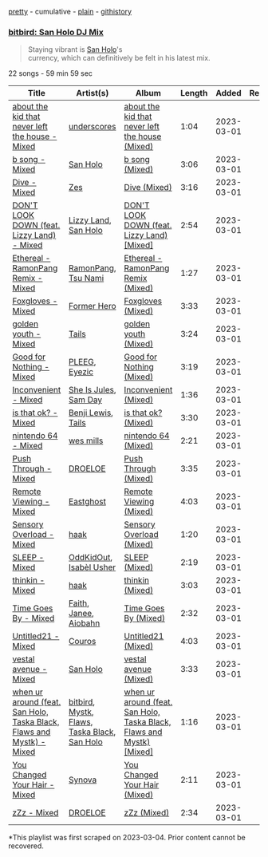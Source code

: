 [pretty](/playlists/pretty/37i9dQZF1DWSuY39HFW8J1.md) - cumulative - [plain](/playlists/plain/37i9dQZF1DWSuY39HFW8J1) - [githistory](https://github.githistory.xyz/mackorone/spotify-playlist-archive/blob/main/playlists/plain/37i9dQZF1DWSuY39HFW8J1)

### [bitbird: San Holo DJ Mix](https://open.spotify.com/playlist/37i9dQZF1DWSuY39HFW8J1)

> Staying vibrant is <a href="spotify:artist:0jNDKefhfSbLR9sFvcPLHo">San Holo</a>'s<br/> currency, which can definitively be felt in his latest mix.

22 songs - 59 min 59 sec

| Title | Artist(s) | Album | Length | Added | Removed |
|---|---|---|---|---|---|
| [about the kid that never left the house \- Mixed](https://open.spotify.com/track/4FtTKKc6h8TAtJmpxH8wra) | [underscores](https://open.spotify.com/artist/7HfUJxeVTgrvhk0eWHFzV7) | [about the kid that never left the house \(Mixed\)](https://open.spotify.com/album/1Z0Nd4qIRm5cUFl929jl7J) | 1:04 | 2023-03-01 |  |
| [b song \- Mixed](https://open.spotify.com/track/3sNiWcMGe5QTWRua0x2oHk) | [San Holo](https://open.spotify.com/artist/0jNDKefhfSbLR9sFvcPLHo) | [b song \(Mixed\)](https://open.spotify.com/album/0jjAejaDKMOKcp4yZk0241) | 3:06 | 2023-03-01 |  |
| [Dive \- Mixed](https://open.spotify.com/track/041x8IJRsEylXi6ITHw0up) | [Zes](https://open.spotify.com/artist/71xwQBpvIGWm4oo7Cx5jli) | [Dive \(Mixed\)](https://open.spotify.com/album/6j84JLivJngv2PitKuFIKz) | 3:16 | 2023-03-01 |  |
| [DON'T LOOK DOWN \(feat\. Lizzy Land\) \- Mixed](https://open.spotify.com/track/30YD7MPgvLZmMlcfJuoCzx) | [Lizzy Land](https://open.spotify.com/artist/1Cg7AdS9hOJBqmGUdbQ6Ux), [San Holo](https://open.spotify.com/artist/0jNDKefhfSbLR9sFvcPLHo) | [DON'T LOOK DOWN \(feat\. Lizzy Land\) \[Mixed\]](https://open.spotify.com/album/23ggfwBstJ8scAgLPMMpmm) | 2:54 | 2023-03-01 |  |
| [Ethereal \- RamonPang Remix \- Mixed](https://open.spotify.com/track/3k7Rhkj4UeQyOlJKoIUcHs) | [RamonPang](https://open.spotify.com/artist/5rgp60RQWM2lsyrHloYD7D), [Tsu Nami](https://open.spotify.com/artist/3jdMkaMs7875drsoUevvyu) | [Ethereal \- RamonPang Remix \(Mixed\)](https://open.spotify.com/album/1882ZislVFQcCedJMVpwmt) | 1:27 | 2023-03-01 |  |
| [Foxgloves \- Mixed](https://open.spotify.com/track/6mVOb8BgYl4VLlGKBpsO0n) | [Former Hero](https://open.spotify.com/artist/77WqTzN8g3Wr9PeVFoG3Mm) | [Foxgloves \(Mixed\)](https://open.spotify.com/album/4dOZwIqDgn5UWRdt56yHQA) | 3:33 | 2023-03-01 |  |
| [golden youth \- Mixed](https://open.spotify.com/track/2oYU9EekZ6vz4SKMpTCNHY) | [Tails](https://open.spotify.com/artist/007nYTXRhZJUZGH7ct5Y3v) | [golden youth \(Mixed\)](https://open.spotify.com/album/30ZVBcFftJdiVlSbJvFBm6) | 3:24 | 2023-03-01 |  |
| [Good for Nothing \- Mixed](https://open.spotify.com/track/3F90d2i8IlNc069ItvXqOZ) | [PLEEG](https://open.spotify.com/artist/3MkeTsrl25IDTkRHOLLU5R), [Eyezic](https://open.spotify.com/artist/1mUQNkBHUAOOesB3vc9p97) | [Good for Nothing \(Mixed\)](https://open.spotify.com/album/1ztzTWSyemNekElGk8nII8) | 3:19 | 2023-03-01 |  |
| [Inconvenient \- Mixed](https://open.spotify.com/track/6yXoVjXBOaKZrE2FQwM94n) | [She Is Jules](https://open.spotify.com/artist/4XZ25UyxKA59Pi3d8WV379), [Sam Day](https://open.spotify.com/artist/2PY7Tnti22LPC3beiiqN1U) | [Inconvenient \(Mixed\)](https://open.spotify.com/album/5TrBvnSLftjSKDnxJXsdF5) | 1:36 | 2023-03-01 |  |
| [is that ok? \- Mixed](https://open.spotify.com/track/2EvuYdjpi8OmuuLIA843i8) | [Benji Lewis](https://open.spotify.com/artist/1BPsbKiNgav1TY1ITIU8C5), [Tails](https://open.spotify.com/artist/007nYTXRhZJUZGH7ct5Y3v) | [is that ok? \(Mixed\)](https://open.spotify.com/album/7EJHVPUo2G8kLDFof17x8C) | 3:30 | 2023-03-01 |  |
| [nintendo 64 \- Mixed](https://open.spotify.com/track/4gwWl6921QcafoTwTRCKLp) | [wes mills](https://open.spotify.com/artist/0EuHfcxMPDNkOjGVF4e1KT) | [nintendo 64 \(Mixed\)](https://open.spotify.com/album/6cUG0WbUmc0JUqAAHJlIbV) | 2:21 | 2023-03-01 |  |
| [Push Through \- Mixed](https://open.spotify.com/track/5UX2uOGqPp4x0IA13tpFSh) | [DROELOE](https://open.spotify.com/artist/0u18Cq5stIQLUoIaULzDmA) | [Push Through \(Mixed\)](https://open.spotify.com/album/4nhYqN3JDqXLEpOh9z9kfF) | 3:35 | 2023-03-01 |  |
| [Remote Viewing \- Mixed](https://open.spotify.com/track/6pDToWHRwQdjm0mfInILVB) | [Eastghost](https://open.spotify.com/artist/4B7EVtenNIwOUxmQ5o5GNv) | [Remote Viewing \(Mixed\)](https://open.spotify.com/album/69zOY1UhJmRPWUljHMRLs2) | 4:03 | 2023-03-01 |  |
| [Sensory Overload \- Mixed](https://open.spotify.com/track/5Y8jVDP7j60M3DlxCY5odP) | [haak](https://open.spotify.com/artist/1OUrdQZBdpVBqO2khkV6BU) | [Sensory Overload \(Mixed\)](https://open.spotify.com/album/4EmoLF4oZNVOigr4Cdb4uu) | 1:20 | 2023-03-01 |  |
| [SLEEP \- Mixed](https://open.spotify.com/track/7hYtfei9t1CFxeJkb39H4O) | [OddKidOut](https://open.spotify.com/artist/6l6zabESz1QE4me8Cz3uux), [Isabèl Usher](https://open.spotify.com/artist/66Q9dkZ7EXdwU2h6tEkUdC) | [SLEEP \(Mixed\)](https://open.spotify.com/album/6XtpfObqODpVDF3fgNqqPj) | 2:19 | 2023-03-01 |  |
| [thinkin \- Mixed](https://open.spotify.com/track/4n5jZOZQTZevpksPQduoxf) | [haak](https://open.spotify.com/artist/1OUrdQZBdpVBqO2khkV6BU) | [thinkin \(Mixed\)](https://open.spotify.com/album/3ZpebZHzCv96r4qDxuAqJo) | 3:03 | 2023-03-01 |  |
| [Time Goes By \- Mixed](https://open.spotify.com/track/1XK6IC8yyl4IkAwKv623zX) | [Faith](https://open.spotify.com/artist/0q8z4y0Kp5CxKeYhC6SeEX), [Janee](https://open.spotify.com/artist/4pFNPXd2phUG2uqeSlc8oC), [Aiobahn](https://open.spotify.com/artist/3AMFQZ3Tt549kShRG2IBYT) | [Time Goes By \(Mixed\)](https://open.spotify.com/album/74KJqoMv6QWqsrHW88yins) | 2:32 | 2023-03-01 |  |
| [Untitled21 \- Mixed](https://open.spotify.com/track/6ME53zWZR5odun8PaBscnH) | [Couros](https://open.spotify.com/artist/7g0azP1aJBtmhhOk00SpIM) | [Untitled21 \(Mixed\)](https://open.spotify.com/album/3zYFOinvtzoNVO0mBIh5XP) | 4:03 | 2023-03-01 |  |
| [vestal avenue \- Mixed](https://open.spotify.com/track/2iwTGKCvkn2ZFpml0GgNLe) | [San Holo](https://open.spotify.com/artist/0jNDKefhfSbLR9sFvcPLHo) | [vestal avenue \(Mixed\)](https://open.spotify.com/album/7b3pMXKfIHNl9rSheQWmBj) | 3:33 | 2023-03-01 |  |
| [when ur around \(feat\. San Holo, Taska Black, Flaws and Mystk\) \- Mixed](https://open.spotify.com/track/2V0SQIZ0yTfUO3Yqa7zWPD) | [bitbird](https://open.spotify.com/artist/5kjwoDHpBOfrhshzG0YGXM), [Mystk](https://open.spotify.com/artist/0moaZluSPSmItGqUCUotxT), [Flaws](https://open.spotify.com/artist/0DX1pMk1b22S536hNGtFDY), [Taska Black](https://open.spotify.com/artist/3XFcu2NnGWceLNdxRCfYH3), [San Holo](https://open.spotify.com/artist/0jNDKefhfSbLR9sFvcPLHo) | [when ur around \(feat\. San Holo, Taska Black, Flaws and Mystk\) \[Mixed\]](https://open.spotify.com/album/0mkA4uXT0vD3quI55GzyAg) | 1:16 | 2023-03-01 |  |
| [You Changed Your Hair \- Mixed](https://open.spotify.com/track/2940779vloCFpVzIs2W4RW) | [Synova](https://open.spotify.com/artist/0nZkBPxczfHoKnG6SKOHFd) | [You Changed Your Hair \(Mixed\)](https://open.spotify.com/album/3eBgk6gjcI0JV1k0ACszbb) | 2:11 | 2023-03-01 |  |
| [zZz \- Mixed](https://open.spotify.com/track/3uGaP46FikX5hTqHNolCjR) | [DROELOE](https://open.spotify.com/artist/0u18Cq5stIQLUoIaULzDmA) | [zZz \(Mixed\)](https://open.spotify.com/album/08At1fd1su3GthHkZQhVqP) | 2:34 | 2023-03-01 |  |

\*This playlist was first scraped on 2023-03-04. Prior content cannot be recovered.
